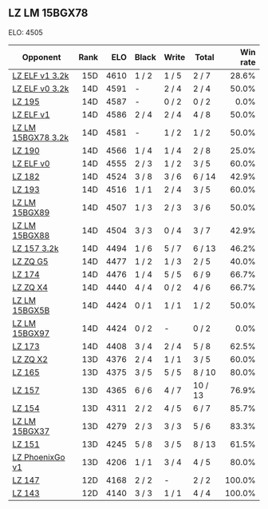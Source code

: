 ## LZ LM 15BGX78 ##

ELO: 4505

Opponent | Rank | ELO | Black | Write | Total | Win rate
---------|-----:|----:|-------|-------|-------|-------:
[LZ ELF v1 3.2k](LZ%20ELF%20v1%203.2k.md) | 15D | 4610 | 1 / 2 | 1 / 5 | 2 / 7 | 28.6%
[LZ ELF v0 3.2k](LZ%20ELF%20v0%203.2k.md) | 14D | 4591 | - | 2 / 4 | 2 / 4 | 50.0%
[LZ 195](LZ%20195.md) | 14D | 4587 | - | 0 / 2 | 0 / 2 | 0.0%
[LZ ELF v1](LZ%20ELF%20v1.md) | 14D | 4586 | 2 / 4 | 2 / 4 | 4 / 8 | 50.0%
[LZ LM 15BGX78 3.2k](LZ%20LM%2015BGX78%203.2k.md) | 14D | 4581 | - | 1 / 2 | 1 / 2 | 50.0%
[LZ 190](LZ%20190.md) | 14D | 4566 | 1 / 4 | 1 / 4 | 2 / 8 | 25.0%
[LZ ELF v0](LZ%20ELF%20v0.md) | 14D | 4555 | 2 / 3 | 1 / 2 | 3 / 5 | 60.0%
[LZ 182](LZ%20182.md) | 14D | 4524 | 3 / 8 | 3 / 6 | 6 / 14 | 42.9%
[LZ 193](LZ%20193.md) | 14D | 4516 | 1 / 1 | 2 / 4 | 3 / 5 | 60.0%
[LZ LM 15BGX89](LZ%20LM%2015BGX89.md) | 14D | 4507 | 1 / 3 | 2 / 3 | 3 / 6 | 50.0%
[LZ LM 15BGX88](LZ%20LM%2015BGX88.md) | 14D | 4504 | 3 / 3 | 0 / 4 | 3 / 7 | 42.9%
[LZ 157 3.2k](LZ%20157%203.2k.md) | 14D | 4494 | 1 / 6 | 5 / 7 | 6 / 13 | 46.2%
[LZ ZQ G5](LZ%20ZQ%20G5.md) | 14D | 4477 | 1 / 2 | 1 / 3 | 2 / 5 | 40.0%
[LZ 174](LZ%20174.md) | 14D | 4476 | 1 / 4 | 5 / 5 | 6 / 9 | 66.7%
[LZ ZQ X4](LZ%20ZQ%20X4.md) | 14D | 4440 | 4 / 4 | 0 / 2 | 4 / 6 | 66.7%
[LZ LM 15BGX5B](LZ%20LM%2015BGX5B.md) | 14D | 4424 | 0 / 1 | 1 / 1 | 1 / 2 | 50.0%
[LZ LM 15BGX97](LZ%20LM%2015BGX97.md) | 14D | 4424 | 0 / 2 | - | 0 / 2 | 0.0%
[LZ 173](LZ%20173.md) | 14D | 4408 | 3 / 4 | 2 / 4 | 5 / 8 | 62.5%
[LZ ZQ X2](LZ%20ZQ%20X2.md) | 13D | 4376 | 2 / 4 | 1 / 1 | 3 / 5 | 60.0%
[LZ 165](LZ%20165.md) | 13D | 4375 | 3 / 5 | 5 / 5 | 8 / 10 | 80.0%
[LZ 157](LZ%20157.md) | 13D | 4365 | 6 / 6 | 4 / 7 | 10 / 13 | 76.9%
[LZ 154](LZ%20154.md) | 13D | 4311 | 2 / 2 | 4 / 5 | 6 / 7 | 85.7%
[LZ LM 15BGX37](LZ%20LM%2015BGX37.md) | 13D | 4279 | 2 / 3 | 3 / 3 | 5 / 6 | 83.3%
[LZ 151](LZ%20151.md) | 13D | 4245 | 5 / 8 | 3 / 5 | 8 / 13 | 61.5%
[LZ PhoenixGo v1](LZ%20PhoenixGo%20v1.md) | 13D | 4206 | 1 / 1 | 3 / 4 | 4 / 5 | 80.0%
[LZ 147](LZ%20147.md) | 12D | 4168 | 2 / 2 | - | 2 / 2 | 100.0%
[LZ 143](LZ%20143.md) | 12D | 4140 | 3 / 3 | 1 / 1 | 4 / 4 | 100.0%
